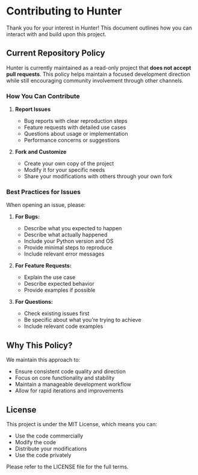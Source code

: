 # Contributing to Hunter

Thank you for your interest in Hunter! This document outlines how you can interact with and build upon this project.

## Current Repository Policy

Hunter is currently maintained as a read-only project that **does not accept pull requests**. This policy helps maintain a focused development direction while still encouraging community involvement through other channels.

### How You Can Contribute

1. **Report Issues**
   - Bug reports with clear reproduction steps
   - Feature requests with detailed use cases
   - Questions about usage or implementation
   - Performance concerns or suggestions

2. **Fork and Customize**
   - Create your own copy of the project
   - Modify it for your specific needs
   - Share your modifications with others through your own fork

### Best Practices for Issues

When opening an issue, please:

1. **For Bugs:**
   - Describe what you expected to happen
   - Describe what actually happened
   - Include your Python version and OS
   - Provide minimal steps to reproduce
   - Include relevant error messages

2. **For Feature Requests:**
   - Explain the use case
   - Describe expected behavior
   - Provide examples if possible

3. **For Questions:**
   - Check existing issues first
   - Be specific about what you're trying to achieve
   - Include relevant code examples

## Why This Policy?

We maintain this approach to:
- Ensure consistent code quality and direction
- Focus on core functionality and stability
- Maintain a manageable development workflow
- Allow for rapid iterations and improvements

## License

This project is under the MIT License, which means you can:
- Use the code commercially
- Modify the code
- Distribute your modifications
- Use the code privately

Please refer to the LICENSE file for the full terms. 
